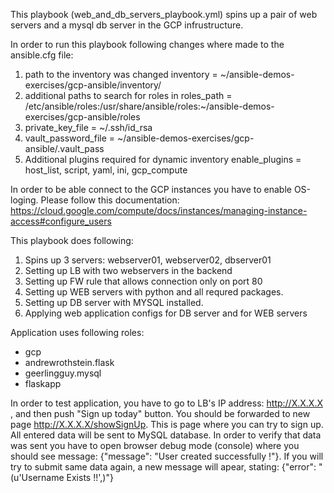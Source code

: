 This playbook (web_and_db_servers_playbook.yml) spins up a pair of web servers and a mysql db server in the GCP infrustructure.

In order to run this playbook following changes where made to the ansible.cfg file:
1. path to the inventory was changed
inventory = ~/ansible-demos-exercises/gcp-ansible/inventory/
2. additional paths to search for roles in
roles_path = /etc/ansible/roles:/usr/share/ansible/roles:~/ansible-demos-exercises/gcp-ansible/roles
3. private_key_file = ~/.ssh/id_rsa
4. vault_password_file = ~/ansible-demos-exercises/gcp-ansible/.vault_pass
5. Additional plugins required for dynamic inventory
enable_plugins = host_list, script, yaml, ini, gcp_compute


In order to be able connect to the GCP instances you have to enable OS-loging. Please follow this documentation:
https://cloud.google.com/compute/docs/instances/managing-instance-access#configure_users

This playbook does following:
1. Spins up 3 servers: webserver01, webserver02, dbserver01
2. Setting up LB with two webservers in the backend
3. Setting up FW rule that allows connection only on port 80
4. Setting up WEB servers with python and all requred packages.
5. Setting up DB server with MYSQL installed.
6. Applying web application configs for DB server and for WEB servers 

Application uses following roles:
- gcp
- andrewrothstein.flask
- geerlingguy.mysql
- flaskapp

In order to test application, you have to go to LB's IP address: http://X.X.X.X , and then push "Sign up today" button. You should be forwarded to new page http://X.X.X.X/showSignUp. This is page where you can try to sign up. All entered data will be sent to MySQL database. In order to verify that data was sent you have to open browser debug mode (console) where you should see message: {"message": "User created successfully !"}. If you will try to submit same data again, a new message will apear, stating: {"error": "(u'Username Exists !!',)"}
